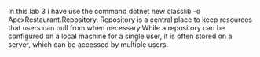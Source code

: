 In this lab 3 i have use the command dotnet new classlib -o ApexRestaurant.Repository. Repository is a central place to keep resources that users can pull from when necessary.While a repository can be configured on a local machine for a single user, it is often stored on a server, which can be accessed by multiple users.

